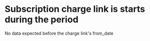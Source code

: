 # Subscription charge link is starts during the period

No data expected before the charge link's from_date
